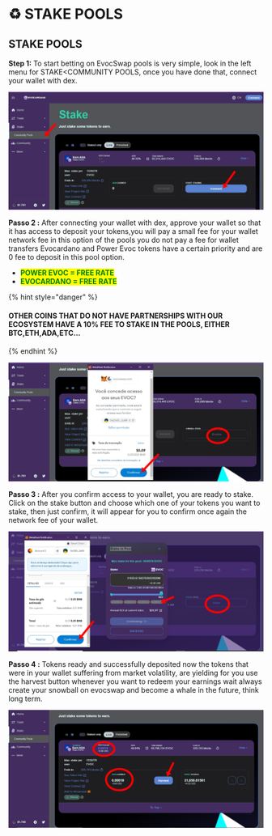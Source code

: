 # ♻ STAKE POOLS

## STAKE POOLS

**Step 1:** To start betting on EvocSwap pools is very simple, look in the left menu for STAKE\<COMMUNITY POOLS, once you have done that, connect your wallet with dex.

![](.gitbook/assets/cts1.jpg)

**Passo 2  :** After connecting your wallet with dex, approve your wallet so that it has access to deposit your tokens,you will pay a small fee for your wallet network fee in this option of the pools you do not pay a fee for wallet transfers Evocardano and Power Evoc tokens have a certain priority and are 0 fee to deposit in this pool option.

* <mark style="color:green;">**POWER EVOC  = FREE RATE**</mark>
* <mark style="color:green;">**EVOCARDANO = FREE RATE**</mark>

{% hint style="danger" %}
#### OTHER COINS THAT DO NOT HAVE PARTNERSHIPS WITH OUR ECOSYSTEM HAVE A 10% FEE TO STAKE IN THE POOLS, EITHER BTC,ETH,ADA,ETC...
{% endhint %}

![](.gitbook/assets/power.jpg)

**Passo 3 :** After you confirm access to your wallet, you are ready to stake. Click on the stake button and choose which one of your tokens you want to stake, then just confirm, it will appear for you to confirm once again the network fee of your wallet.

![](.gitbook/assets/MENU.jpg)

**Passo 4 :** Tokens ready and successfully deposited now the tokens that were in your wallet suffering from market volatility, are yielding for you use the harvest button whenever you want to redeem your earnings wait always create your snowball on evocswap and become a whale in the future, think long term.

![](<.gitbook/assets/cats (1) (1).jpg>)

